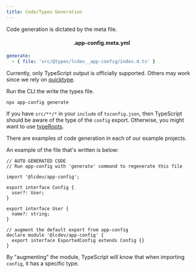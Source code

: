 ```yaml
---
title: Code/Types Generation
---
```


Code generation is dictated by the meta file.

<h4 style="text-align:center">.app-config.meta.yml</h4>

```yaml
generate:
  - { file: 'src/@types/lcdev__app-config/index.d.ts' }
```

Currently, only TypeScript output is officially supported. Others may work since
we rely on [quicktype](https://quicktype.io/).

Run the CLI the write the types file.

```sh
npx app-config generate
```

If you have `src/**/*` in your `include` of `tsconfig.json`, then TypeScript
should be aware of the type of the `config` export. Otherwise, you might want
to use [typeRoots](https://www.typescriptlang.org/tsconfig#typeRoots).

There are examples of code generation in each of our example projects.

An example of the file that's written is below:

```typescript{15}
// AUTO GENERATED CODE
// Run app-config with 'generate' command to regenerate this file

import '@lcdev/app-config';

export interface Config {
  user?: User;
}

export interface User {
  name?: string;
}

// augment the default export from app-config
declare module '@lcdev/app-config' {
  export interface ExportedConfig extends Config {}
}
```

By "augmenting" the module, TypeScript will know that when importing `config`,
it has a specific type.
